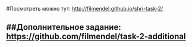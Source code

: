 #Посмотреть можно тут: http://filmendel.github.io/shri-task-2/

##Дополнительное задание: https://github.com/filmendel/task-2-additional
-
